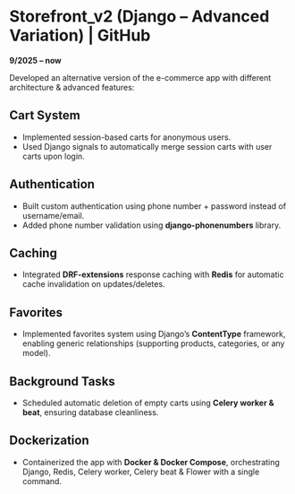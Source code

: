 # Storefront_v2 (Django – Advanced Variation) | GitHub  
**9/2025 – now**

Developed an alternative version of the e-commerce app with different architecture & advanced features:

## Cart System
- Implemented session-based carts for anonymous users.  
- Used Django signals to automatically merge session carts with user carts upon login.  

## Authentication
- Built custom authentication using phone number + password instead of username/email.  
- Added phone number validation using **django-phonenumbers** library.  

## Caching
- Integrated **DRF-extensions** response caching with **Redis** for automatic cache invalidation on updates/deletes.  

## Favorites
- Implemented favorites system using Django’s **ContentType** framework, enabling generic relationships (supporting products, categories, or any model).  

## Background Tasks
- Scheduled automatic deletion of empty carts using **Celery worker & beat**, ensuring database cleanliness.  

## Dockerization
- Containerized the app with **Docker & Docker Compose**, orchestrating Django, Redis, Celery worker, Celery beat & Flower with a single command.  
